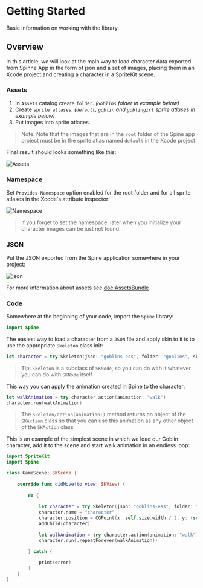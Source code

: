 # Getting Started

Basic information on working with the library.

## Overview

In this article, we will look at the main way to load character data exported from Spinne App in the form of json and a set of images, placing them in an Xcode project and creating a character in a SpriteKit scene.

### Assets

1. In `Assets` catalog create `folder`. *(`Goblins` folder in example below)*
2. Create `sprite atlases`. *(`default`, `goblin` and `goblingirl` sprite atlases in example below)*
3. Put images into sprite atlaces. 
>Note: Note that the images that are in the `root` folder of the Spine app project must be in the sprite atlas named `default` in the Xcode project.

Final result should looks something like this:

![Assets](spine_readme_assets.png)

### Namespace

Set `Provides Namespace` option enabled for the root folder and for all sprite atlases in the Xcode's attribute inspector:

![Namespace](spine_readme_assets_namespace.png)

>If you forget to set the namespace, later when you initialize your character images can be just not found.

### JSON

Put the JSON exported from the Spine application somewhere in your project:

![json](spine_readme_assets_json.png)

For more information about assets see <doc:AssetsBundle>

### Code

Somewhere at the beginning of your code, import the `Spine` library:

```swift
import Spine
```

The easiest way to load a character from a `JSON` file and apply skin to it is to use the appropriate `Skeleton` class init:

```swift
let character = try Skeleton(json: "goblins-ess", folder: "goblins", skin: "goblin")
```
>Tip: ``Skeleton`` is a subclass of `SKNode`, so you can do with it whatever you can do with `SKNode` itself

This way you can apply the animation created in Spine to the character:

```swift
let walkAnimation = try character.action(animation: "walk")
character.run(walkAnimation)
```
>The ``Skeleton/action(animation:)`` method returns an object of the `SKAction` class so that you can use this animation as any other object of the `SKAction` class

This is an example of the simplest scene in which we load our Goblin character, add it to the scene and start walk animation in an endless loop:
```swift
import SpriteKit
import Spine

class GameScene: SKScene {
    
    override func didMove(to view: SKView) {
        
        do {
            
            let character = try Skeleton(json: "goblins-ess", folder: "goblins", skin: "goblin")
            character.name = "character"
            character.position = CGPoint(x: self.size.width / 2, y: (self.size.height / 2) - 200)
            addChild(character)
            
            let walkAnimation = try character.action(animation: "walk")
            character.run(.repeatForever(walkAnimation))

        } catch {
            
            print(error)
        }
    }
}
```
